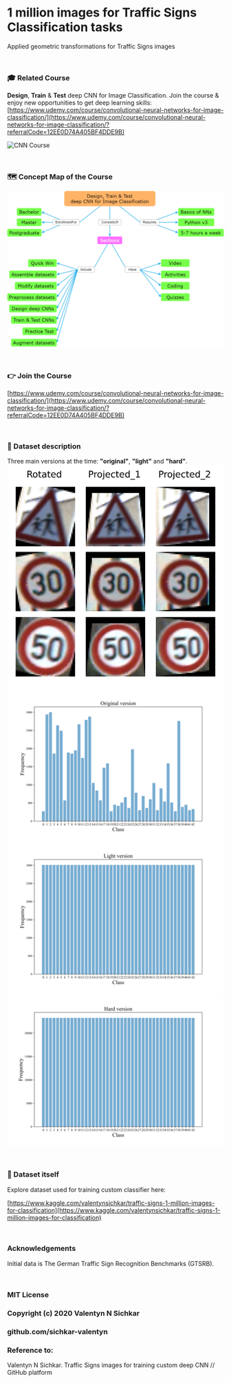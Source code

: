 # 1 million images for Traffic Signs Classification tasks
Applied geometric transformations for Traffic Signs images

<br/>

### :mortar_board: Related Course
**Design**, **Train** & **Test** deep CNN for Image Classification. Join the course & enjoy new opportunities to get deep learning skills:
[https://www.udemy.com/course/convolutional-neural-networks-for-image-classification/](https://www.udemy.com/course/convolutional-neural-networks-for-image-classification/?referralCode=12EE0D74A405BF4DDE9B)

![CNN Course](https://github.com/sichkar-valentyn/1-million-images-for-Traffic-Signs-Classification-tasks/blob/main/images/slideshow_promotion_email_400-432-15.gif)

<br/>

### 🗺️ Concept Map of the Course
![Concept map](https://github.com/sichkar-valentyn/1-million-images-for-Traffic-Signs-Classification-tasks/blob/main/images/concept_map.png)

<br/>

### 👉 Join the Course
[https://www.udemy.com/course/convolutional-neural-networks-for-image-classification/](https://www.udemy.com/course/convolutional-neural-networks-for-image-classification/?referralCode=12EE0D74A405BF4DDE9B)

<br/>

### :triangular_flag_on_post: Dataset description
Three main versions at the time: **"original"**, **"light"** and **"hard"**.
![Geometric transformations](https://github.com/sichkar-valentyn/1-million-images-for-Traffic-Signs-Classification-tasks/blob/main/images/geometric_transformations.png)
![Original version](https://github.com/sichkar-valentyn/1-million-images-for-Traffic-Signs-Classification-tasks/blob/main/images/histogram_ts_original_version.png)
![Light version](https://github.com/sichkar-valentyn/1-million-images-for-Traffic-Signs-Classification-tasks/blob/main/images/histogram_ts_light_version.png)
![Hard version](https://github.com/sichkar-valentyn/1-million-images-for-Traffic-Signs-Classification-tasks/blob/main/images/histogram_ts_hard_version.png)

<br/>

### :link: Dataset itself
Explore dataset used for training custom classifier here:

[https://www.kaggle.com/valentynsichkar/traffic-signs-1-million-images-for-classification](https://www.kaggle.com/valentynsichkar/traffic-signs-1-million-images-for-classification)

<br/>

### Acknowledgements
Initial data is The German Traffic Sign Recognition Benchmarks (GTSRB).

<br/>

### MIT License
### Copyright (c) 2020 Valentyn N Sichkar
### github.com/sichkar-valentyn
### Reference to:
Valentyn N Sichkar. Traffic Signs images for training custom deep CNN // GitHub platform
